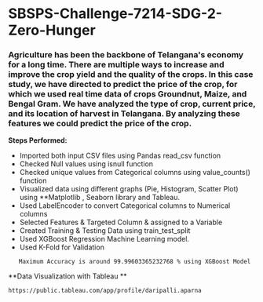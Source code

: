 # SBSPS-Challenge-7214-SDG-2-Zero-Hunger

<h3>Agriculture has been the backbone of Telangana's economy for a long time. There are multiple ways to increase and improve the crop yield and the quality of the crops. In this case study, we have directed to predict the price of the crop, for which we used real time data of crops Groundnut, Maize, and Bengal Gram. We have analyzed the type of crop, current price, and its location of harvest in Telangana. By analyzing these features we could predict the price of the crop.</h3>

**Steps Performed:**

- Imported both input CSV files using Pandas read_csv function
- Checked Null values using isnull function
- Checked unique values from Categorical columns using value_counts() function
- Visualized data using different graphs (Pie, Histogram, Scatter Plot) using **Matplotlib , Seaborn library and Tableau.
- Used LabelEncoder to convert Categorical columns to Numerical columns
- Selected Features & Targeted Column & assigned to a Variable
- Created Training & Testing Data using train_test_split
- Used XGBoost Regression Machine Learning model. 
- Used K-Fold for Validation
```
   Maximum Accuracy is around 99.99603365232768 % using XGBoost Model
```
**Data Visualization with Tableau **
```
https://public.tableau.com/app/profile/daripalli.aparna
```
